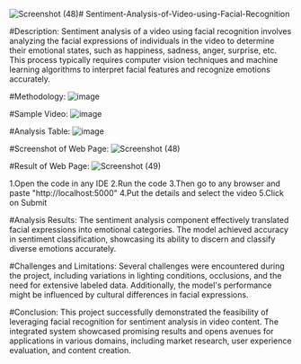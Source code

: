 ![Screenshot (48)](https://github.com/ParamjeetSingh29/Sentiment-Analysis-of-Video-using-Facial-Recognition-/assets/150776496/433edc34-e0f2-479c-abad-06b9115c02ab)# Sentiment-Analysis-of-Video-using-Facial-Recognition


#Description:
Sentiment analysis of a video using facial recognition involves analyzing the facial expressions of individuals in the video to determine their emotional states, such as happiness, sadness, anger, surprise, etc. This process typically requires computer vision techniques and machine learning algorithms to interpret facial features and recognize emotions accurately.

#Methodology:
![image](https://github.com/ParamjeetSingh29/Sentiment-Analysis-of-Video-using-Facial-Recognition-/assets/150776496/e348cab2-f68a-494f-a637-a042b321a591)

#Sample Video:
![image](https://github.com/ParamjeetSingh29/Sentiment-Analysis-of-Video-using-Facial-Recognition-/assets/150776496/b1b8207e-7f52-4c29-ae82-f9c3f6afb345)

#Analysis Table:
![image](https://github.com/ParamjeetSingh29/Sentiment-Analysis-of-Video-using-Facial-Recognition-/assets/150776496/30ed30a4-c315-44f1-b244-efc4f4849dea)

#Screenshot of Web Page:
![Screenshot (48)](https://github.com/ParamjeetSingh29/Sentiment-Analysis-of-Video-using-Facial-Recognition-/assets/150776496/1700bef0-a4f8-4462-807f-ad9a669b9ef3)

#Result of Web Page:
![Screenshot (49)](https://github.com/ParamjeetSingh29/Sentiment-Analysis-of-Video-using-Facial-Recognition-/assets/150776496/96a8fa86-827f-4d7c-a7ba-acd8a6aa3004)

1.Open the code in any IDE
2.Run the code
3.Then go to any browser and paste "http://localhost:5000"
4.Put the details and select the video
5.Click on Submit

#Analysis Results:
The sentiment analysis component effectively translated facial expressions into emotional categories. The model achieved accuracy in sentiment classification, showcasing its ability to discern and classify diverse emotions accurately.

#Challenges and Limitations:
Several challenges were encountered during the project, including variations in lighting conditions, occlusions, and the need for extensive labeled data. Additionally, the model's performance might be influenced by cultural differences in facial expressions.

#Conclusion:
This project successfully demonstrated the feasibility of leveraging facial recognition for sentiment analysis in video content. The integrated system showcased promising results and opens avenues for applications in various domains, including market research, user experience evaluation, and content creation.






